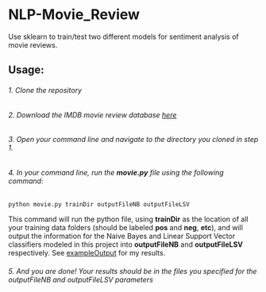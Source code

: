 # NLP-Movie_Review
Use sklearn to train/test two different models for sentiment analysis of movie reviews.

## Usage:
###### 1. Clone the repository
###### 2. Download the IMDB movie review database [here](https://ai.stanford.edu/~amaas/data/sentiment/)
###### 3. Open your command line and navigate to the directory you cloned in step 1.
###### 4. In your command line, run the __movie.py__ file using the following command:
````
python movie.py trainDir outputFileNB outputFileLSV
````
This command will run the python file, using __trainDir__ as the location of all your training data folders (should be labeled __pos__ and __neg__, __etc__), and will output the information for the Naive Bayes and Linear Support Vector classifiers modeled in this project into __outputFileNB__ and __outputFileLSV__ respectively. See [exampleOutput](exampleOutput/) for my results.
###### 5. And you are done! Your results should be in the files you specified for the outputFileNB and outputFileLSV parameters
